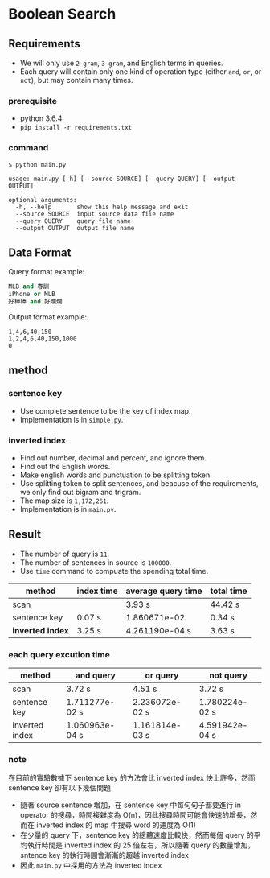 # Boolean Search

## Requirements
- We will only use `2-gram`, `3-gram`, and English terms in queries.
- Each query will contain only one kind of operation type (either `and`, `or`, or `not`), but may contain many times.

### prerequisite
- python 3.6.4
- `pip install -r requirements.txt`

### command
```
$ python main.py
```
```
usage: main.py [-h] [--source SOURCE] [--query QUERY] [--output OUTPUT]

optional arguments:
  -h, --help       show this help message and exit
  --source SOURCE  input source data file name
  --query QUERY    query file name
  --output OUTPUT  output file name
```

## Data Format

Query format example:
```python
MLB and 春訓
iPhone or MLB
好棒棒 and 好爛爛
```

Output format example:
```
1,4,6,40,150
1,2,4,6,40,150,1000
0
```

## method

### sentence key
- Use complete sentence to be the key of index map.
- Implementation is in `simple.py`.

### inverted index
- Find out number, decimal and percent, and ignore them.
- Find out the English words.
- Make english words and punctuation to be splitting token
- Use splitting token to split sentences, and beacuse of the requirements, we only find out bigram and trigram.
- The map size is `1,172,261`.
- Implementation is in `main.py`.

## Result

- The number of query is `11`.
- The number of sentences in source is `100000`.
- Use `time` command to compuate the spending total time.

| method             | index time | average query time | total time |
| ------------------ | ---------- | ------------------ | ---------- |
| scan               |            | 3.93 s             | 44.42 s    |
| sentence key       | 0.07 s     | 1.860671e-02       | 0.34 s     |
| **inverted index** | 3.25 s     | 4.261190e-04 s     | 3.63 s     |

### each query excution time

| method         | and query      | or query       | not query      |
| -------------- | -------------- | -------------- | -------------- |
| scan           | 3.72 s         | 4.51 s         | 3.72 s         |
| sentence key   | 1.711277e-02 s | 2.236072e-02 s | 1.780224e-02 s |
| inverted index | 1.060963e-04 s | 1.161814e-03 s | 4.591942e-04 s |

### note

在目前的實驗數據下 sentence key 的方法會比 inverted index 快上許多，然而 sentence key 卻有以下幾個問題
- 隨著 source sentence 增加，在 sentence key 中每句句子都要進行 in operator 的搜尋，時間複雜度為 O(n)，因此搜尋時間可能會快速的增長，然而在 inverted index 的 map 中搜尋 word 的速度為 O(1)
- 在少量的 query 下，sentence key 的總體速度比較快，然而每個 query 的平均執行時間是 inverted index 的 25 倍左右，所以隨著 query 的數量增加，sntence key 的執行時間會漸漸的超越 inverted index
- 因此 `main.py` 中採用的方法為 inverted index
